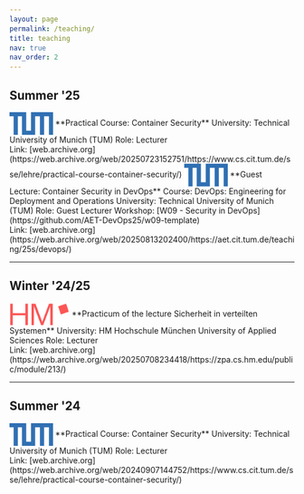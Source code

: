 ```yaml
---
layout: page
permalink: /teaching/
title: teaching
nav: true
nav_order: 2
---
```


## Summer '25

<img src="/assets/img/tum.png" alt="TUM Logo" height="40" style="vertical-align:middle;">  
**Practical Course: Container Security**  
University: Technical University of Munich (TUM)  
Role: Lecturer<br>
Link: [web.archive.org](https://web.archive.org/web/20250723152751/https://www.cs.cit.tum.de/sse/lehre/practical-course-container-security/)

<img src="/assets/img/tum.png" alt="TUM Logo" height="40" style="vertical-align:middle;">  
**Guest Lecture: Container Security in DevOps**  
Course: DevOps: Engineering for Deployment and Operations  
University: Technical University of Munich (TUM)  
Role: Guest Lecturer  
Workshop: [W09 - Security in DevOps](https://github.com/AET-DevOps25/w09-template)  <br>
Link: [web.archive.org](https://web.archive.org/web/20250813202400/https://aet.cit.tum.de/teaching/25s/devops/)

---

## Winter '24/25

<img src="/assets/img/hm-logo.png" alt="HM Logo" height="40" style="vertical-align:middle;">  
**Practicum of the lecture Sicherheit in verteilten Systemen**  
University: HM Hochschule München University of Applied Sciences  
Role: Lecturer<br>
Link: [web.archive.org](https://web.archive.org/web/20250708234418/https://zpa.cs.hm.edu/public/module/213/)

---

## Summer '24

<img src="/assets/img/tum.png" alt="TUM Logo" height="40" style="vertical-align:middle;">  
**Practical Course: Container Security**  
University: Technical University of Munich (TUM)  
Role: Lecturer<br>
Link: [web.archive.org](https://web.archive.org/web/20240907144752/https://www.cs.cit.tum.de/sse/lehre/practical-course-container-security/)
